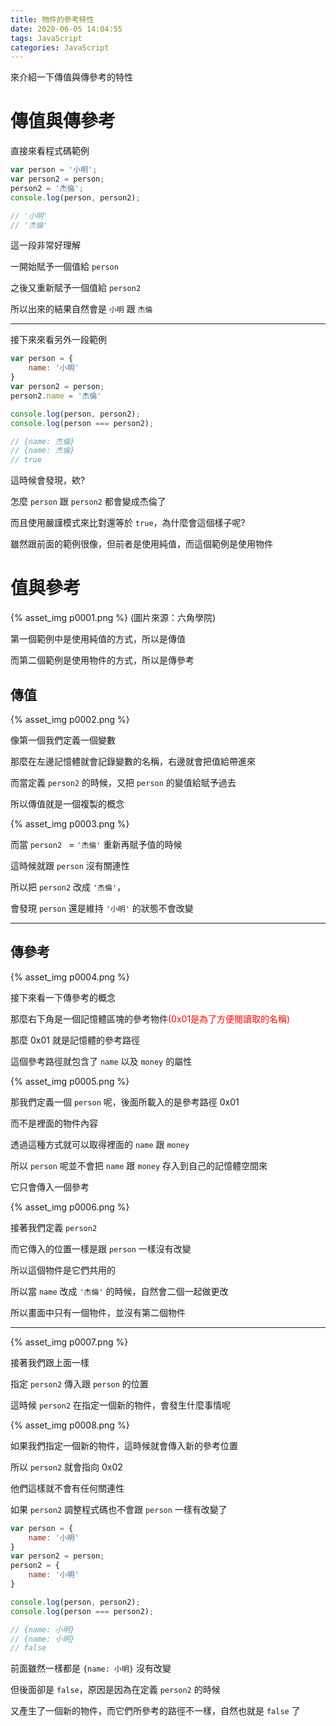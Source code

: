 ```yaml
---
title: 物件的參考特性
date: 2020-06-05 14:04:55
tags: JavaScript
categories: JavaScript 
---
```


來介紹一下傳值與傳參考的特性

<!-- more -->

# 傳值與傳參考

直接來看程式碼範例

```javascript
var person = '小明';
var person2 = person;
person2 = '杰倫';
console.log(person, person2);

// '小明'
// '杰倫'
```

這一段非常好理解

一開始賦予一個值給 ```person```

之後又重新賦予一個值給 ```person2```

所以出來的結果自然會是 ```小明``` 跟 ```杰倫```

---

接下來來看另外一段範例

```javascript
var person = {
    name: '小明'
}
var person2 = person;
person2.name = '杰倫'

console.log(person, person2);
console.log(person === person2);

// {name: 杰倫}
// {name: 杰倫}
// true
```

這時候會發現，欸?

怎麼 ```person``` 跟 ```person2``` 都會變成杰倫了

而且使用嚴謹模式來比對還等於 ```true```，為什麼會這個樣子呢?

雖然跟前面的範例很像，但前者是使用純值，而這個範例是使用物件

# 值與參考

{% asset_img p0001.png %}
(圖片來源：六角學院)

第一個範例中是使用純值的方式，所以是傳值

而第二個範例是使用物件的方式，所以是傳參考

## 傳值

{% asset_img p0002.png %}

像第一個我們定義一個變數

那麼在左邊記憶體就會記錄變數的名稱，右邊就會把值給帶進來

而當定義 ```person2``` 的時候，又把 ```person``` 的變值給賦予過去

所以傳值就是一個複製的概念

{% asset_img p0003.png %}

而當 ```person2 ``` = ```'杰倫'``` 重新再賦予值的時候

這時候就跟 ```person``` 沒有關連性

所以把 ```person2``` 改成 ```'杰倫'```，

會發現 ```person``` 還是維持 ```'小明'``` 的狀態不會改變

---

## 傳參考

{% asset_img p0004.png %}

接下來看一下傳參考的概念

那麼右下角是一個記憶體區塊的參考物件<font color="#ff0000">(0x01是為了方便閱讀取的名稱)</font>

那麼 0x01 就是記憶體的參考路徑

這個參考路徑就包含了 ```name``` 以及 ```money``` 的屬性

{% asset_img p0005.png %}

那我們定義一個 ```person``` 呢，後面所載入的是參考路徑 0x01

而不是裡面的物件內容

透過這種方式就可以取得裡面的 ```name``` 跟 ```money```

所以 ```person``` 呢並不會把 ```name``` 跟 ```money``` 存入到自己的記憶體空間來

它只會傳入一個參考

{% asset_img p0006.png %}

接著我們定義 ```person2```

而它傳入的位置一樣是跟 ```person``` 一樣沒有改變

所以這個物件是它們共用的

所以當 ```name``` 改成 ```'杰倫'``` 的時候，自然會二個一起做更改

所以畫面中只有一個物件，並沒有第二個物件

---

{% asset_img p0007.png %}

接著我們跟上面一樣

指定 ```person2``` 傳入跟 ```person``` 的位置

這時候 ```person2``` 在指定一個新的物件，會發生什麼事情呢

{% asset_img p0008.png %}

如果我們指定一個新的物件，這時候就會傳入新的參考位置

所以 ```person2``` 就會指向 0x02

他們這樣就不會有任何關連性

如果 ```person2``` 調整程式碼也不會跟 ```person``` 一樣有改變了

```javascript
var person = {
    name: '小明'
}
var person2 = person;
person2 = {
    name: '小明'
}

console.log(person, person2);
console.log(person === person2);

// {name: 小明}
// {name: 小明}
// false
```

前面雖然一樣都是 ```{name: 小明}``` 沒有改變

但後面卻是 ```false```，原因是因為在定義 ```person2``` 的時候

又產生了一個新的物件，而它們所參考的路徑不一樣，自然也就是 ```false``` 了